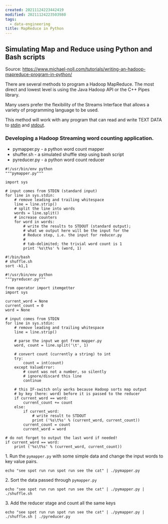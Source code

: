 ```yaml
---
created: 20211124223442419
modified: 20211124223503980
tags:
  - data-engineering
title: MapReduce in Python
---
```


## Simulating Map and Reduce using Python and Bash scripts

Source: <https://www.michael-noll.com/tutorials/writing-an-hadoop-mapreduce-program-in-python/>

There are several methods to program a Hadoop MapReduce. The most direct and lowest level is using the Java Hadoop API or the C++ Pipes library.

Many users prefer the flexibility of the Streams Interface that allows a variety of programming language to be used.

This method will work with any program that can read and write TEXT DATA to [stdin](#stdin) and [stdout](#stdout).

### Developing a Hadoop Streaming word counting application.

- pymapper.py - a python word count mapper
- shuffer.sh - a simulated shuffle step using bash script
- pyreducer.py - a python word count reducer

<!-- end list -->

    #!/usr/bin/env python
    """pymapper.py"""

    import sys

    # input comes from STDIN (standard input)
    for line in sys.stdin:
        # remove leading and trailing whitespace
        line = line.strip()
        # split the line into words
        words = line.split()
        # increase counters
        for word in words:
            # write the results to STDOUT (standard output);
            # what we output here will be the input for the
            # Reduce step, i.e. the input for reducer.py
            #
            # tab-delimited; the trivial word count is 1
            print '%s\t%s' % (word, 1)

    #!/bin/bash
    # shuffle.sh
    sort -k1,1

    #!/usr/bin/env python
    """pyreducer.py"""

    from operator import itemgetter
    import sys

    current_word = None
    current_count = 0
    word = None

    # input comes from STDIN
    for line in sys.stdin:
        # remove leading and trailing whitespace
        line = line.strip()

        # parse the input we got from mapper.py
        word, count = line.split('\t', 1)

        # convert count (currently a string) to int
        try:
            count = int(count)
        except ValueError:
            # count was not a number, so silently
            # ignore/discard this line
            continue

        # this IF-switch only works because Hadoop sorts map output
        # by key (here: word) before it is passed to the reducer
        if current_word == word:
            current_count += count
        else:
            if current_word:
                # write result to STDOUT
                print ('%s\t%s' % (current_word, current_count))
            current_count = count
            current_word = word

    # do not forget to output the last word if needed!
    if current_word == word:
        print ('%s\t%s' % (current_word, current_count))

1\. Run the `pymapper.py` with some simple data and change the input words to key value pairs.

    echo "see spot run run spot run see the cat" | ./pymapper.py

2\. Sort the data passed through `pymapper.py`

    echo "see spot run run spot run see the cat" | ./pymapper.py | ./shuffle.sh

3\. Add the reducer stage and count all the same keys

    echo "see spot run run spot run see the cat" | ./pymapper.py | ./shuffle.sh | ./pyreducer.py
